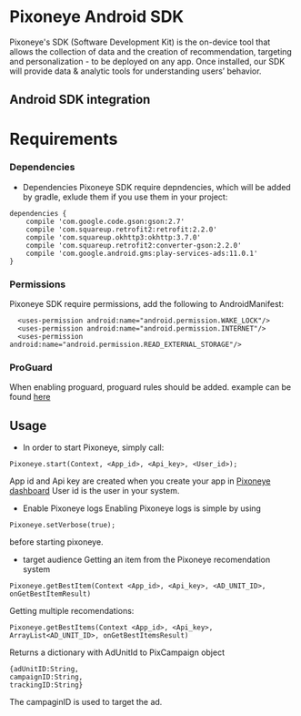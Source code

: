 # Pixoneye Android SDK
Pixoneye's SDK (Software Development Kit) is the on-device tool that allows the collection of data and the creation of recommendation, targeting and personalization - to be deployed on any app. Once installed, our SDK will provide data & analytic tools for understanding users’ behavior.

## Android SDK integration 


# Requirements
### Dependencies
* Dependencies 
Pixoneye SDK require depndencies, which will be added by gradle, exlude them if you use them in your project:

```
dependencies {
    compile 'com.google.code.gson:gson:2.7'
    compile 'com.squareup.retrofit2:retrofit:2.2.0'
    compile 'com.squareup.okhttp3:okhttp:3.7.0'
    compile 'com.squareup.retrofit2:converter-gson:2.2.0'
    compile 'com.google.android.gms:play-services-ads:11.0.1'
}
```

### Permissions
Pixoneye SDK require permissions, add the following to AndroidManifest:
```
  <uses-permission android:name="android.permission.WAKE_LOCK"/>
  <uses-permission android:name="android.permission.INTERNET"/>
  <uses-permission android:name="android.permission.READ_EXTERNAL_STORAGE"/>
```
### ProGuard
When enabling proguard, proguard rules should be added. example can be found [here](https://github.com/pixoneye/android-sdk/blob/master/PixoneyeIntegrationSample/app/pixoneye-sdk-proguard-rules.pro)

## Usage
* In order to start Pixoneye, simply call:
```
Pixoneye.start(Context, <App_id>, <Api_key>, <User_id>);
```
App id and Api key are created when you create your app in [Pixoneye dashboard](https://dashboard.pixoneye.com/#/)
User id is the user in your system.

* Enable Pixoneye logs
Enabling Pixoneye logs is simple by using 
```
Pixoneye.setVerbose(true);
```
before starting pixoneye.

* target audience
Getting an item from the Pixoneye recomendation system
```
Pixoneye.getBestItem(Context <App_id>, <Api_key>, <AD_UNIT_ID>, onGetBestItemResult)
```
Getting multiple recomendations:
```
Pixoneye.getBestItems(Context <App_id>, <Api_key>, ArrayList<AD_UNIT_ID>, onGetBestItemsResult)
```
Returns a dictionary with AdUnitId to PixCampaign object
```
{adUnitID:String,
campaignID:String,
trackingID:String}
```
The campaginID is used to target the ad.

